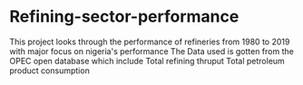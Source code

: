 # Refining-sector-performance

This project looks through the performance of  refineries from 1980 to 2019 with major focus on nigeria's performance
The Data used is gotten from the OPEC open database which include
  Total refining thruput
  Total petroleum product consumption
